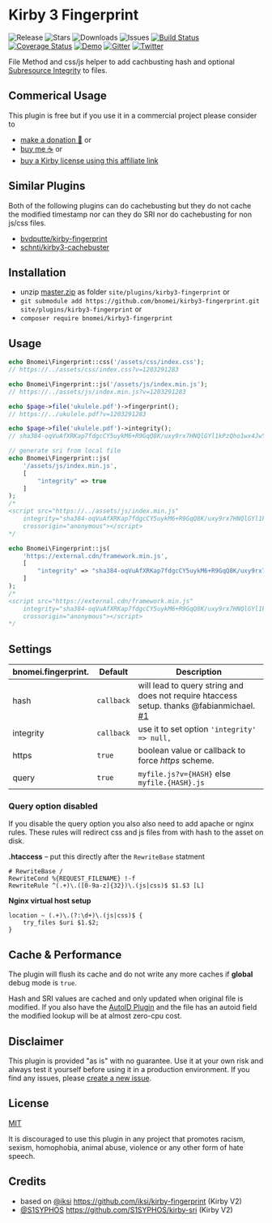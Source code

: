 # Kirby 3 Fingerprint

![Release](https://flat.badgen.net/packagist/v/bnomei/kirby3-fingerprint?color=ae81ff)
![Stars](https://flat.badgen.net/packagist/ghs/bnomei/kirby3-fingerprint?color=272822)
![Downloads](https://flat.badgen.net/packagist/dt/bnomei/kirby3-fingerprint?color=272822)
![Issues](https://flat.badgen.net/packagist/ghi/bnomei/kirby3-fingerprint?color=e6db74)
[![Build Status](https://flat.badgen.net/travis/bnomei/kirby3-fingerprint)](https://travis-ci.com/bnomei/kirby3-fingerprint)
[![Coverage Status](https://flat.badgen.net/coveralls/c/github/bnomei/kirby3-fingerprint)](https://coveralls.io/github/bnomei/kirby3-fingerprint) 
[![Demo](https://flat.badgen.net/badge/website/examples?color=f92672)](https://kirby3-plugins.bnomei.com/fingerprint) 
[![Gitter](https://flat.badgen.net/badge/gitter/chat?color=982ab3)](https://gitter.im/bnomei-kirby-3-plugins/community) 
[![Twitter](https://flat.badgen.net/badge/twitter/bnomei?color=66d9ef)](https://twitter.com/bnomei)


File Method and css/js helper to add cachbusting hash and optional [Subresource Integrity](https://developer.mozilla.org/en-US/docs/Web/Security/Subresource_Integrity) to files.

## Commerical Usage

This plugin is free but if you use it in a commercial project please consider to 
- [make a donation 🍻](https://www.paypal.me/bnomei/4) or
- [buy me ☕](https://buymeacoff.ee/bnomei) or
- [buy a Kirby license using this affiliate link](https://a.paddle.com/v2/click/1129/35731?link=1170)

## Similar Plugins

Both of the following plugins can do cachebusting but they do not cache the modified timestamp nor can they do SRI nor do cachebusting for non js/css files.

- [bvdputte/kirby-fingerprint](https://github.com/bvdputte/kirby-fingerprint)
- [schnti/kirby3-cachebuster](https://github.com/schnti/kirby3-cachebuster)

## Installation

- unzip [master.zip](https://github.com/bnomei/kirby3-fingerprint/archive/master.zip) as folder `site/plugins/kirby3-fingerprint` or
- `git submodule add https://github.com/bnomei/kirby3-fingerprint.git site/plugins/kirby3-fingerprint` or
- `composer require bnomei/kirby3-fingerprint`

## Usage

```php
echo Bnomei\Fingerprint::css('/assets/css/index.css');
// https://../assets/css/index.css?v=1203291283

echo Bnomei\Fingerprint::js('/assets/js/index.min.js');
// https://../assets/js/index.min.js?v=1203291283

echo $page->file('ukulele.pdf')->fingerprint();
// https://../ukulele.pdf?v=1203291283

echo $page->file('ukulele.pdf')->integrity();
// sha384-oqVuAfXRKap7fdgcCY5uykM6+R9GqQ8K/uxy9rx7HNQlGYl1kPzQho1wx4JwY8wC

// generate sri from local file
echo Bnomei\Fingerprint::js(
    '/assets/js/index.min.js', 
    [
        "integrity" => true
    ]
); 
/*
<script src="https://../assets/js/index.min.js"
    integrity="sha384-oqVuAfXRKap7fdgcCY5uykM6+R9GqQ8K/uxy9rx7HNQlGYl1kPzQho1wx4JwY8wC"
    crossorigin="anonymous"></script>
*/

echo Bnomei\Fingerprint::js(
    'https://external.cdn/framework.min.js', 
    [
        "integrity" => "sha384-oqVuAfXRKap7fdgcCY5uykM6+R9GqQ8K/uxy9rx7HNQlGYl1kPzQho1wx4JwY8wC"
    ]
);
/*
<script src="https://external.cdn/framework.min.js"
    integrity="sha384-oqVuAfXRKap7fdgcCY5uykM6+R9GqQ8K/uxy9rx7HNQlGYl1kPzQho1wx4JwY8wC"
    crossorigin="anonymous"></script>
*/
```

## Settings

| bnomei.fingerprint.       | Default        | Description               |            
|---------------------------|----------------|---------------------------|
| hash | `callback` | will lead to query string and does not require htaccess setup. thanks @fabianmichael. [#1](https://github.com/bnomei/kirby3-fingerprint/issues/1) |
| integrity | `callback` | use it to set option `'integrity' => null,` |
| https | `true` |  boolean value or callback to force *https* scheme. |
| query | `true` | `myfile.js?v={HASH}` else `myfile.{HASH}.js` |

### Query option disabled

If you disable the query option you also also need to add apache or nginx rules. These rules will redirect css and js files from with hash to the asset on disk.

**.htaccess** – put this directly after the `RewriteBase` statment
```apacheconfig
# RewriteBase /
RewriteCond %{REQUEST_FILENAME} !-f
RewriteRule ^(.+)\.([0-9a-z]{32})\.(js|css)$ $1.$3 [L]
```

**Nginx virtual host setup**
```
location ~ (.+)\.(?:\d+)\.(js|css)$ {
    try_files $uri $1.$2;
}
```

## Cache & Performance

The plugin will flush its cache and do not write any more caches if **global** debug mode is `true`.

Hash and SRI values are cached and only updated when original file is modified. If you also have the [AutoID Plugin](https://github.com/bnomei/kirby3-autoid) and the file has an autoid field the modified lookup will be at almost zero-cpu cost.

## Disclaimer

This plugin is provided "as is" with no guarantee. Use it at your own risk and always test it yourself before using it in a production environment. If you find any issues, please [create a new issue](https://github.com/bnomei/kirby3-fingerprint/issues/new).

## License

[MIT](https://opensource.org/licenses/MIT)

It is discouraged to use this plugin in any project that promotes racism, sexism, homophobia, animal abuse, violence or any other form of hate speech.

## Credits

- based on [@iksi](https://github.com/iksi) https://github.com/iksi/kirby-fingerprint (Kirby V2)
- [@S1SYPHOS](https://github.com/S1SYPHOS) https://github.com/S1SYPHOS/kirby-sri (Kirby V2)
